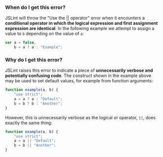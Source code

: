 <!---
{
    "titles": [
        "Use the || operator"
    ],
    "tools": [
        "jslint"
    ],
    "tags": [
        "operator"
    ],
    "contributors": [
        "jallardice"
    ],
    "slugs": [
        "use-the-or-operator"
    ]
}
-->

### When do I get this error?

JSLint will throw the "Use the || operator" error when it encounters a **conditional operator in which the logical
expression and first assignment expression are identical**. In the following example we attempt to assign a value to `b`
depending on the value of `a`:

```javascript
var a = false,
    b = a ? a : "Example";
```

### Why do I get this error?

JSLint raises this error to indicate a piece of **unnecessarily verbose and potentially confusing code**. The construct
shown in the example above may be used to set default values, for example from function arguments:

```javascript
function example(a, b) {
    "use strict";
    a = a ? a : "Default";
    b = b ? b : "Another";
}
```

However, this is unnecessarily verbose as the logical or operator, `||`, does exactly the same thing:

```javascript
function example(a, b) {
    "use strict";
    a = a || "Default";
    b = b || "Another";
}
```
